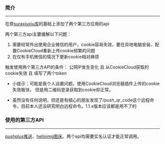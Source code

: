 ### 简介 
***
在原[suraxiuxiu库](https://github.com/suraxiuxiu/MoviePilot-Plugins/)的基础上添加了两个第三方应用的api

两个第三方api主要缓解以下问题：

1. 需要经常外出使用企业微信的用户，cookie容易失效，要在异地电脑安装、配置CookieCloud重新上传cookie频繁的问题
2. 在仅有手机微信的情况下更新cookie相对麻烦

触发使用两个第三方API的条件：
公网IP发生变化 且 从CookieCloud获取的cookie失效 且 填写了两个token

* 小提示：可能是我个人设置问题。使用CookieCloud浏览器插件上传的cookie失效极快，
       但是用二维码登录获取到cookie却正常。

* 虽然没有任何说明，但还是有细心的朋友发现了/push_qr_code这个远程命令，目前本人还没研究明白远程命令。1.1.x版本应该都是用不了的

### 使用的第三方API
***
[pushplus推送](https://www.pushplus.plus/push1.html)、[helloimg图床](https://www.helloimg.com/)。两个api均需要实名认证才能正常调用。


